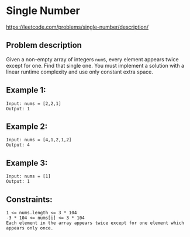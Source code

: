 # Single Number

https://leetcode.com/problems/single-number/description/

## Problem description

Given a non-empty array of integers `num`s, every element appears twice except for one. Find that single one.
You must implement a solution with a linear runtime complexity and use only constant extra space.

## Example 1:

```text
Input: nums = [2,2,1]
Output: 1
```

## Example 2:

```text
Input: nums = [4,1,2,1,2]
Output: 4
```

## Example 3:

```text
Input: nums = [1]
Output: 1
```

## Constraints:

```text
1 <= nums.length <= 3 * 104
-3 * 104 <= nums[i] <= 3 * 104
Each element in the array appears twice except for one element which appears only once.
```